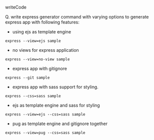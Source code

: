 writeCode

Q. write express generator command with varying options to generate express app with following features:

- using ejs as template engine

```
express --view=ejs sample
```

- no views for express application

```
express --view=no-view sample
```

- express app with gitignore

```
express --git sample
```

- express app with sass support for styling.

```
express --css=sass sample
```

- ejs as template engine and sass for styling

```
express --view=ejs --css=sass sample
```

- pug as template engine and gitignore together

```
express --view=pug --css=sass sample
```
